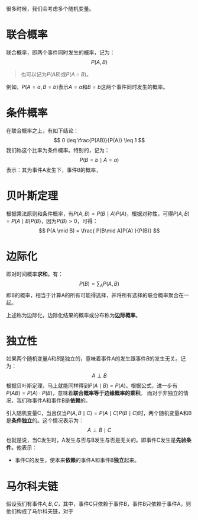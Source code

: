 很多时候，我们会考虑多个随机变量。
# 联合概率
联合概率，即两个事件同时发生的概率，记为：
$$
P(A, B)
$$
> 也可以记为$P(AB)$或$P(A \cap B)$。

例如，$P(A=a,B=b)$表示$A=a$和$B=b$这两个事件同时发生的概率。
# 条件概率
在联合概率之上，有如下结论：
$$
0 \leq \frac{P(AB)}{P(A)} \leq 1
$$
我们称这个比率为条件概率。特别的，记为：
$$
P(B=b \mid A=a)
$$
表示：其为事件A发生下，事件B的概率，

# 贝叶斯定理
根据乘法原则和条件概率，有$P(A,B) = P(B \mid A)P(A)$，根据对称性，可得$P(A,B) = P(A \mid B)P(B)$，因为$P(B)>0$，可得：
$$
P(A \mid B) = \frac{ P(B\mid A)P(A) }{P(B)}
$$
# 边际化
即对时间概率**求和**。有：
$$
P(B) = \sum_A P(A,B)
$$
即B的概率，相当于计算A的所有可能得选择，并将所有选择的联合概率聚合在一起。

上述称为边际化，边际化结果的概率或分布称为**边际概率**。
# 独立性
如果两个随机变量$A$和$B$是独立的，意味着事件$A$的发生跟事件$B$的发生无关。记为：
$$
A \perp B
$$
根据贝叶斯定理，马上就能同样得到$P(A\mid B)=P(A)$。根据公式，进一步有$P(AB)=P(A) \cdot P(B)$，意味着**联合概率等于边缘概率的乘积**。
而对于非独立的情况，我们称事件A和事件B是**依赖**的。

引入随机变量C，当且仅当$P(A,B\mid C) = P(A \mid C) P(B \mid C)$时，两个随机变量A和B是**条件独立**的。这个情况表示为：
$$
A \perp B \mid C
$$
也就是说，当C发生时，A发生与否与B发生与否是无关的。即事件C发生是**先验条件**。他表示：
- 事件C的发生，使本来**依赖**的事件A和事件B**独立**起来。

# 马尔科夫链
假设我们有事件$A,B,C$，其中，事件C只依赖于事件B，事件B只依赖于事件A，则他们构成了马尔科夫链，对于